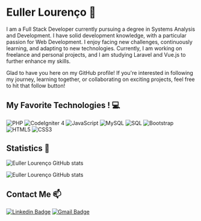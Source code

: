 # Euller Lourenço 🚀

I am a Full Stack Developer currently pursuing a degree in Systems Analysis and Development. I have solid development knowledge, with a particular passion for Web Development. I enjoy facing new challenges, continuously learning, and adapting to new technologies. Currently, I am working on freelance and personal projects, and I am studying Laravel and Vue.js to further enhance my skills.

Glad to have you here on my GitHub profile! 
If you're interested in following my journey, learning together, or collaborating on exciting projects, feel free to hit that follow button!

## My Favorite Technologies ! 💻

![PHP](https://img.shields.io/badge/-PHP-777BB4?logo=php&logoColor=white&style=flat-square) ![CodeIgniter 4](https://img.shields.io/badge/-CodeIgniter%204-EF4223?logo=codeigniter&logoColor=white&style=flat-square) ![JavaScript](https://img.shields.io/badge/-JavaScript-F7DF1E?logo=javascript&logoColor=black&style=flat-square) ![MySQL](https://img.shields.io/badge/-MySQL-4479A1?logo=mysql&logoColor=white&style=flat-square) ![SQL](https://img.shields.io/badge/-SQL-4479A1?logo=database&logoColor=white&style=flat-square)
![Bootstrap](https://img.shields.io/badge/-Bootstrap5-7952B3?logo=bootstrap&logoColor=white&style=flat-square) ![HTML5](https://img.shields.io/badge/-HTML5-E34F26?logo=html5&logoColor=white&style=flat-square) ![CSS3](https://img.shields.io/badge/-CSS3-1572B6?logo=css3&logoColor=white&style=flat-square)

## Statistics 🚀

![Euller Lourenço GitHub stats](https://github-readme-stats.vercel.app/api/top-langs/?username=els2003&layout=compact&theme=highcontrast)

![Euller Lourenço GitHub stats](https://github-readme-stats.vercel.app/api?username=els2003&show_icons=true&theme=highcontrast)

## Contact Me 📫

[![Linkedin Badge](https://img.shields.io/badge/-LinkedIn-blue?style=flat-square&logo=Linkedin&logoColor=white&link=https://www.linkedin.com/in/euller-louren%C3%A7o/)](https://www.linkedin.com/in/euller-lourenco/)
[![Gmail Badge](https://img.shields.io/badge/-Gmail-c14438?style=flat-square&logo=Gmail&logoColor=white&link=mailto:euller.lourenco@gmail.com)](mailto:eullerlou321@gmail.com)
